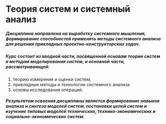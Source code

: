 # Теория систем и системный анализ
##### Дисциплина направлена на выработку системного мышления, формирование способностей применять методы системного анализа для решения прикладных проектно-конструкторских задач. 
##### Курс состоит из вводной части, посвященной основам теории систем и методам моделирования систем, и основной части, рассматривающей: 
1) теорию измерения и оценки систем, 
2) прикладные методы и технологии системного анализа
3) основы исследования операций. 
##### Результатом освоения дисциплины является формирование навыков анализа и синтеза моделей систем, постановки целей систем и изучение типовых моделей технических, технико-экономических и социально-экономических систем.